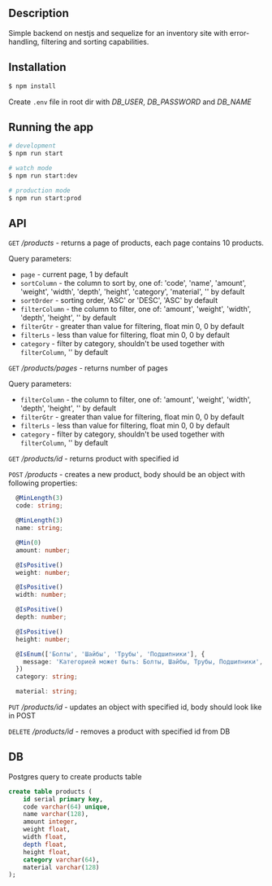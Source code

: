 ## Description

Simple backend on nestjs and sequelize for an inventory site with error-handling, filtering and sorting capabilities.

## Installation

```bash
$ npm install
```

Create `.env` file in root dir with _DB_USER_, _DB_PASSWORD_ and _DB_NAME_

## Running the app

```bash
# development
$ npm run start

# watch mode
$ npm run start:dev

# production mode
$ npm run start:prod
```

## API

`GET` _/products_ - returns a page of products, each page contains 10 products.

Query parameters:
- `page` - current page, 1 by default
- `sortColumn` - the column to sort by, one of: 'code', 'name', 'amount', 'weight', 'width', 'depth', 'height', 'category', 'material', '' by default
- `sortOrder` - sorting order, 'ASC' or 'DESC', 'ASC' by default
- `filterColumn` - the column to filter, one of: 'amount', 'weight', 'width', 'depth', 'height', '' by default
- `filterGtr` - greater than value for filtering, float min 0, 0 by default
- `filterLs` - less than value for filtering, float min 0, 0 by default
- `category` - filter by category, shouldn't be used together with `filterColumn`, '' by default

`GET` _/products/pages_ - returns number of pages

Query parameters:
- `filterColumn` - the column to filter, one of: 'amount', 'weight', 'width', 'depth', 'height', '' by default
- `filterGtr` - greater than value for filtering, float min 0, 0 by default
- `filterLs` - less than value for filtering, float min 0, 0 by default
- `category` - filter by category, shouldn't be used together with `filterColumn`, '' by default

`GET` _/products/id_ - returns product with specified id 

`POST` _/products_ - creates a new product, body should be an object with following properties:
```typescript
  @MinLength(3)
  code: string;

  @MinLength(3)
  name: string;

  @Min(0)
  amount: number;

  @IsPositive()
  weight: number;

  @IsPositive()
  width: number;

  @IsPositive()
  depth: number;

  @IsPositive()
  height: number;

  @IsEnum(['Болты', 'Шайбы', 'Трубы', 'Подшипники'], {
    message: 'Категорией может быть: Болты, Шайбы, Трубы, Подшипники',
  })
  category: string;

  material: string;
```

`PUT` _/products/id_ - updates an object with specified id, body should look like in POST 

`DELETE` _/products/id_ - removes a product with specified id from DB

## DB

Postgres query to create products table

```sql
create table products (
	id serial primary key,
	code varchar(64) unique,
	name varchar(128),
	amount integer,
	weight float,
	width float,
	depth float,
	height float,
	category varchar(64),
	material varchar(128)
);
```

